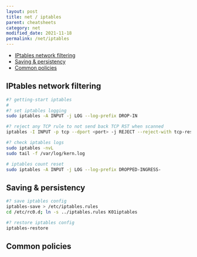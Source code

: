 ```yaml
---
layout: post
title: net / iptables
parent: cheatsheets
category: net
modified_date: 2021-11-18
permalink: /net/iptables
---
```


<!-- vscode-markdown-toc -->
* [IPtables network filtering](#IPtablesnetworkfiltering)
* [Saving & persistency](#Savingpersistency)
* [Common policies](#Commonpolicies)

<!-- vscode-markdown-toc-config
	numbering=false
	autoSave=true
	/vscode-markdown-toc-config -->
<!-- /vscode-markdown-toc -->


## <a name='IPtablesnetworkfiltering'></a>IPtables network filtering
```sh
#? getting-start iptables
#
#? set iptables logging 
sudo iptables -A INPUT -j LOG --log-prefix DROP-IN

#? reject any TCP rule to not send back TCP RST when scanned
iptables -I INPUT -p tcp --dport <port> -j REJECT --reject-with tcp-reset

#? check iptables logs
sudo iptables -nvL 
sudo tail -f /var/log/kern.log

# iptables count reset 
sudo iptables -A INPUT -j LOG --log-prefix DROPPED-INGRESS-

```

## <a name='Savingpersistency'></a>Saving & persistency
```sh
#? save iptables config
iptables-save > /etc/iptables.rules
cd /etc/rc0.d; ln -s ../iptables.rules K01iptables

#? restore iptables config
iptables-restore
```

## <a name='Commonpolicies'></a>Common policies

